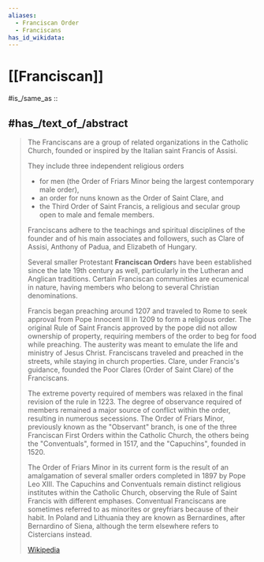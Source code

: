 ```yaml
---
aliases:
  - Franciscan Order
  - Franciscans
has_id_wikidata:
---
```


# [[Franciscan]] 

#is_/same_as :: 

## #has_/text_of_/abstract 

> The Franciscans are a group of related organizations in the Catholic Church, 
> founded or inspired by the Italian saint Francis of Assisi. 
> 
> They include three independent religious orders 
> - for men (the Order of Friars Minor being the largest contemporary male order), 
> - an order for nuns known as the Order of Saint Clare, and 
> - the Third Order of Saint Francis, a religious and secular group open to male and female members. 
>
> Franciscans adhere to the teachings and spiritual disciplines of the founder 
> and of his main associates and followers, 
> such as Clare of Assisi, Anthony of Padua, and Elizabeth of Hungary. 
> 
> Several smaller Protestant **Franciscan Order**s have been established since the late 19th century as well, 
> particularly in the Lutheran and Anglican traditions. 
> Certain Franciscan communities are ecumenical in nature, 
> having members who belong to several Christian denominations.
>
> Francis began preaching around 1207 and traveled to Rome to seek approval from Pope Innocent III in 1209 to form a religious order. The original Rule of Saint Francis approved by the pope did not allow ownership of property, requiring members of the order to beg for food while preaching. The austerity was meant to emulate the life and ministry of Jesus Christ. Franciscans traveled and preached in the streets, while staying in church properties. Clare, under Francis's guidance, founded the Poor Clares (Order of Saint Clare) of the Franciscans.
>
> The extreme poverty required of members was relaxed in the final revision of the rule in 1223. The degree of observance required of members remained a major source of conflict within the order, resulting in numerous secessions. The Order of Friars Minor, previously known as the "Observant" branch, is one of the three Franciscan First Orders within the Catholic Church, the others being the "Conventuals", formed in 1517, and the "Capuchins", founded in 1520.  
>
> The Order of Friars Minor in its current form is the result of an amalgamation of several smaller orders completed in 1897 by Pope Leo XIII. The Capuchins and Conventuals remain distinct religious institutes within the Catholic Church, observing the Rule of Saint Francis with different emphases. Conventual Franciscans are sometimes referred to as minorites or greyfriars because of their habit. In Poland and Lithuania they are known as Bernardines, after Bernardino of Siena, although the term elsewhere refers to Cistercians instead.
>
> [Wikipedia](https://en.wikipedia.org/wiki/Franciscans) 

